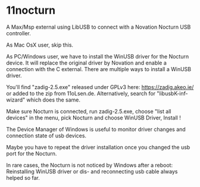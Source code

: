 # 11nocturn
 A Max/Msp external using LibUSB to connect with a Novation Nocturn USB controller.
 
 As Mac OsX user, skip this.
 
 As PC/Windows user, we have to install the WinUSB driver for the Nocturn device. 
 It will replace the original driver by Novation and enable a connection with the C external.
 There are multiple ways to install a WinUSB driver.
 
 You'll find "zadig-2.5.exe" released under GPLv3 here: 
 https://zadig.akeo.ie/
 or added to the zip from 11oLsen.de.
 Alternatively, search for "libusbK-inf-wizard" which does the same. 
 
 Make sure Nocturn is connected,
 run zadig-2.5.exe,
 choose "list all devices" in the menu,
 pick Nocturn and choose WinUSB Driver,
 Install !

 The Device Manager of Windows is useful to monitor driver changes and connection state of usb devices.
 
 Maybe you have to repeat the driver installation once you changed the usb port for the Nocturn.
 
 In rare cases, the Nocturn is not noticed by Windows after a reboot: 
 Reinstalling WinUSB driver or dis- and reconnecting usb cable always helped so far.

 
